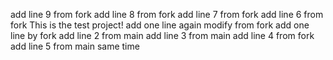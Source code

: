 add line 9 from fork
add line 8 from fork
add line 7 from fork
add line 6 from fork
This is the test project!
add one line again
modify from fork
add one line by fork
add line 2 from main
add line 3 from main
add line 4 from fork
add line 5 from main same time
